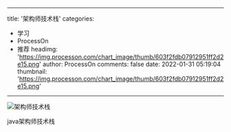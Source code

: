 
---
title: '架构师技术栈'
categories: 
 - 学习
 - ProcessOn
 - 推荐
headimg: 'https://img.processon.com/chart_image/thumb/603f2fdb07912951ff2d2e15.png'
author: ProcessOn
comments: false
date: 2022-01-31 05:19:04
thumbnail: 'https://img.processon.com/chart_image/thumb/603f2fdb07912951ff2d2e15.png'
---

<div>   
<img class="thumb" alt="架构师技术栈" src="https://img.processon.com/chart_image/thumb/603f2fdb07912951ff2d2e15.png" referrerpolicy="no-referrer">
<p>java架构师技术栈</p>  
</div>
            
